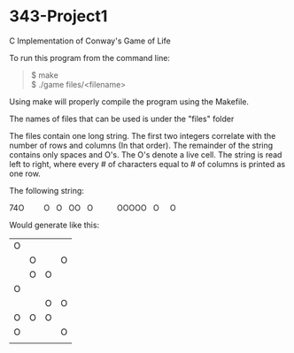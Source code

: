 # 343-Project1
C Implementation of Conway's Game of Life

To run this program from the command line:  

> $ make  
> $ ./game files/\<filename\>  

Using make will properly compile the program using the Makefile.  

The names of files that can be used is under the "files" folder  

The files contain one long string. The first two integers correlate with the number of rows and columns (In that order). The remainder of the string contains only spaces and O's. The O's denote a live cell. The string is read left to right, where every # of characters equal to # of columns is printed as one row.   

The following string:

74O &nbsp; &nbsp; &nbsp; &nbsp; O &nbsp; O &nbsp; OO &nbsp; O &nbsp; &nbsp; &nbsp; &nbsp; &nbsp; OOOOO &nbsp; O &nbsp; &nbsp; O

Would generate like this:

|   |   |   |   |
|---|---|---|---|
| O |   |   |   |
|   | O |   | O |
|   | O | O |   |
| O |   |   |   |
|   |   | O | O |
| O | O | O |   |
| O |   |   | O |
|   |   |   |   |
